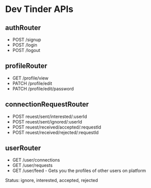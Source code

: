 # Dev Tinder APIs

## authRouter
- POST /signup
- POST /login
- POST /logout

## profileRouter
- GET /profile/view
- PATCH /profile/edit
- PATCH /profile/edit/password

## connectionRequestRouter
- POST reuest/sent/interested/:userId
- POST reuest/sent/ignored/:userId
- POST reuest/received/accepted/:requestId
- POST reuest/received/rejected/:requestId

## userRouter
- GET /user/connections
- GET /user/requests
- GET /user/feed - Gets you the profiles of other users on platform

Status: ignore, interested, accepted, rejected